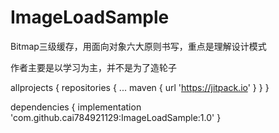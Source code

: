 # ImageLoadSample
Bitmap三级缓存，用面向对象六大原则书写，重点是理解设计模式

作者主要是以学习为主，并不是为了造轮子

allprojects {
    repositories {
	...
	maven { url 'https://jitpack.io' }
    }
}

dependencies {
	        implementation 'com.github.cai784921129:ImageLoadSample:1.0'
	}


